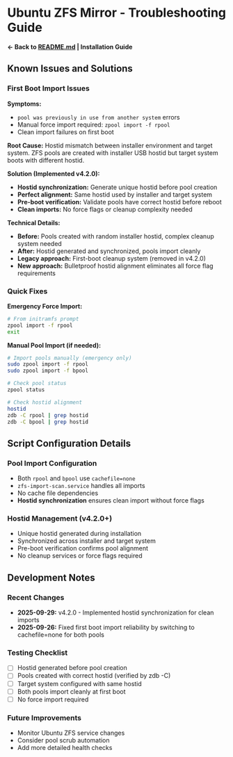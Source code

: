 # Ubuntu ZFS Mirror - Troubleshooting Guide

**← Back to [README.md](./README.md) | Installation Guide**

## Known Issues and Solutions

### First Boot Import Issues

**Symptoms:**
- `pool was previously in use from another system` errors
- Manual force import required: `zpool import -f rpool`
- Clean import failures on first boot

**Root Cause:**
Hostid mismatch between installer environment and target system. ZFS pools are created with installer USB hostid but target system boots with different hostid.

**Solution (Implemented v4.2.0):**
- **Hostid synchronization:** Generate unique hostid before pool creation
- **Perfect alignment:** Same hostid used by installer and target system
- **Pre-boot verification:** Validate pools have correct hostid before reboot
- **Clean imports:** No force flags or cleanup complexity needed

**Technical Details:**
- **Before:** Pools created with random installer hostid, complex cleanup system needed
- **After:** Hostid generated and synchronized, pools import cleanly
- **Legacy approach:** First-boot cleanup system (removed in v4.2.0)
- **New approach:** Bulletproof hostid alignment eliminates all force flag requirements

### Quick Fixes

**Emergency Force Import:**
```bash
# From initramfs prompt
zpool import -f rpool
exit
```

**Manual Pool Import (if needed):**
```bash
# Import pools manually (emergency only)
sudo zpool import -f rpool
sudo zpool import -f bpool

# Check pool status
zpool status

# Check hostid alignment
hostid
zdb -C rpool | grep hostid
zdb -C bpool | grep hostid
```

## Script Configuration Details

### Pool Import Configuration
- Both `rpool` and `bpool` use `cachefile=none`
- `zfs-import-scan.service` handles all imports
- No cache file dependencies
- **Hostid synchronization** ensures clean import without force flags

### Hostid Management (v4.2.0+)
- Unique hostid generated during installation
- Synchronized across installer and target system
- Pre-boot verification confirms pool alignment
- No cleanup services or force flags required

## Development Notes

### Recent Changes
- **2025-09-29:** v4.2.0 - Implemented hostid synchronization for clean imports
- **2025-09-26:** Fixed first boot import reliability by switching to cachefile=none for both pools

### Testing Checklist
- [ ] Hostid generated before pool creation
- [ ] Pools created with correct hostid (verified by zdb -C)
- [ ] Target system configured with same hostid
- [ ] Both pools import cleanly at first boot
- [ ] No force import required

### Future Improvements
- Monitor Ubuntu ZFS service changes
- Consider pool scrub automation
- Add more detailed health checks